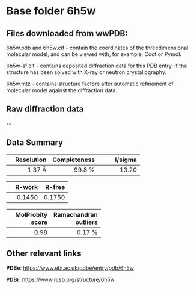 # Base folder 6h5w

## Files downloaded from wwPDB:

6h5w.pdb and 6h5w.cif - contain the coordinates of the threedimensional molecular model, and can be viewed with, for example, Coot or Pymol.

6h5w-sf.cif - contains deposited diffraction data for this PDB entry, if the structure has been solved with X-ray or neutron crystallography.

6h5w.mtz - contains structure factors after automatic refinement of molecular model against the diffraction data.

## Raw diffraction data

--<br> 

## Data Summary
|   | Resolution | Completeness| I/sigma |
|---|-------------:|----------------:|--------------:|
|   |1.37 Å|99.8  %|<img width=50/>13.20|

|   | **R-work**| **R-free**   
|---|-------------:|----------------:|           
||0.1450|0.1750|

|   |**MolProbity<br>score**| **Ramachandran<br>outliers** 
|---|-------------:|----------------:|
||0.98|0.17 %|

 

 

## Other relevant links 
**PDBe**:  https://www.ebi.ac.uk/pdbe/entry/pdb/6h5w
 
**PDBr**: https://www.rcsb.org/structure/6h5w 

